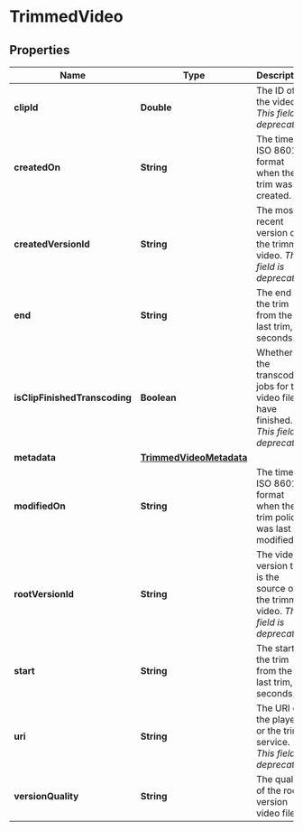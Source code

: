 

# TrimmedVideo


## Properties

| Name | Type | Description | Notes |
|------------ | ------------- | ------------- | -------------|
|**clipId** | **Double** | The ID of the video. _This field is deprecated._ |  |
|**createdOn** | **String** | The time in ISO 8601 format when the trim was created. |  |
|**createdVersionId** | **String** | The most recent version of the trimmed video. _This field is deprecated._ |  |
|**end** | **String** | The end of the trim from the last trim, in seconds. |  |
|**isClipFinishedTranscoding** | **Boolean** | Whether the transcoding jobs for the video file have finished. _This field is deprecated._ |  |
|**metadata** | [**TrimmedVideoMetadata**](TrimmedVideoMetadata.md) |  |  |
|**modifiedOn** | **String** | The time in ISO 8601 format when the trim policy was last modified. |  |
|**rootVersionId** | **String** | The video version that is the source of the trimmed video. _This field is deprecated._ |  |
|**start** | **String** | The start of the trim from the last trim, in seconds. |  |
|**uri** | **String** | The URI of the player or the trim service. _This field is deprecated._ |  |
|**versionQuality** | **String** | The quality of the root version video file. |  |



